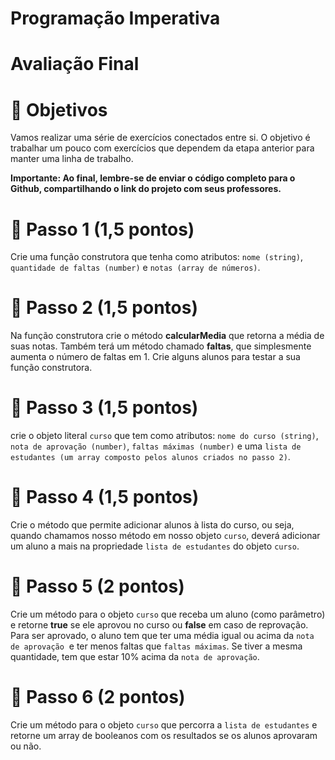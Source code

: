 # Programação Imperativa

# **Avaliação Final**

# 📌 **Objetivos**

Vamos realizar uma série de exercícios conectados entre si. O objetivo é trabalhar um pouco com exercícios que dependem da etapa anterior para manter uma linha de trabalho.

**Importante: Ao final, lembre-se de enviar o código completo para o Github, compartilhando o link do projeto com seus professores.**

# 📌 **Passo 1 (1,5 pontos)**

Crie uma função construtora que tenha como atributos: `nome (string)`, `quantidade de faltas (number)` e `notas (array de números)`.

# 📌 **Passo 2 (1,5 pontos)**

Na função construtora crie o método **calcularMedia** que retorna a média de suas notas. Também terá um método chamado **faltas**, que simplesmente aumenta o número de faltas em 1. Crie alguns alunos para testar a sua função construtora.

# 📌 **Passo 3 (1,5 pontos)**

crie o objeto literal `curso` que tem como atributos: `nome do curso (string)`, `nota de aprovação (number)`, `faltas máximas (number)` e uma `lista de estudantes (um array composto pelos alunos criados no passo 2)`.

# 📌 **Passo 4 (1,5 pontos)**

Crie o método que permite adicionar alunos à lista do curso, ou seja, quando chamamos nosso método em nosso objeto `curso`, deverá adicionar um aluno a mais na propriedade `lista de estudantes` do objeto `curso`.

# 📌 **Passo 5 (2 pontos)**

Crie um método para o objeto `curso` que receba um aluno (como parâmetro) e retorne **true** se ele aprovou no curso ou **false** em caso de reprovação. Para ser aprovado, o aluno tem que ter uma média igual ou acima da `nota de aprovação`  e ter menos faltas que `faltas máximas`. Se tiver a mesma quantidade, tem que estar 10% acima da `nota de aprovação`.

# 📌 **Passo 6 (2 pontos)**

Crie um método para o objeto `curso` que percorra a `lista de estudantes` e retorne um array de booleanos com os resultados se os alunos aprovaram ou não.
